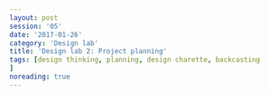 ```yaml
--- 
layout: post 
session: '05' 
date: '2017-01-26' 
category: 'Design lab' 
title: 'Design lab 2: Project planning' 
tags: [design thinking, planning, design charette, backcasting			] 
noreading: true
--- 
```


<excerpt/>
